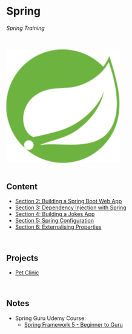 # Spring
*Spring Training*

<br>
<br>

<img src="./resources/spring-icon.svg" alt="Spring Logo" width=300>

<br>
<br>

## Content
* [Section 2: Building a Spring Boot Web App](./content/02-build-spring-boot-app)
* [Section 3: Dependency Injection with Spring](./content/03-dependency-injection)
* [Section 4: Building a Jokes App](./content/04-build-jokes-app)
* [Section 5: Spring Configuration](./content/05-spring-configuration)
* [Section 6: Externalising Properties](./content/06-externalising-properties)

<br>

## Projects
* [Pet Clinic](./content/projects/pet-clinic)

<br>

## Notes
* Spring Guru Udemy Course: 
    * [Spring Framework 5 - Beginner to Guru](https://www.udemy.com/course/spring-framework-5-beginner-to-guru/)